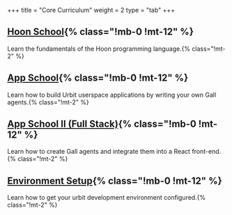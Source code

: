 +++
title = "Core Curriculum"
weight = 2
type = "tab"
+++

## [Hoon School](/courses/core/hoon-school){% class="!mb-0 !mt-12" %}

Learn the fundamentals of the Hoon programming language.{% class="!mt-2" %}

## [App School](/courses/core/app-school){% class="!mb-0 !mt-12" %}

Learn how to build Urbit userspace applications by writing your own Gall agents.{% class="!mt-2" %}

## [App School II (Full Stack)](/courses/core/app-school-full-stack){% class="!mb-0 !mt-12" %}

Learn how to create Gall agents and integrate them into a React front-end.{% class="!mt-2" %}

## [Environment Setup](/courses/core/environment){% class="!mb-0 !mt-12" %}

Learn how to get your urbit development environment configured.{% class="!mt-2" %}
